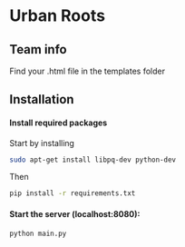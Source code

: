 # Urban Roots

## Team info

Find your .html file in the templates folder 

## Installation

#### Install required packages

Start by installing
```sh
sudo apt-get install libpq-dev python-dev
```

Then
```sh
pip install -r requirements.txt
```

#### Start the server (localhost:8080):
```sh
python main.py
```